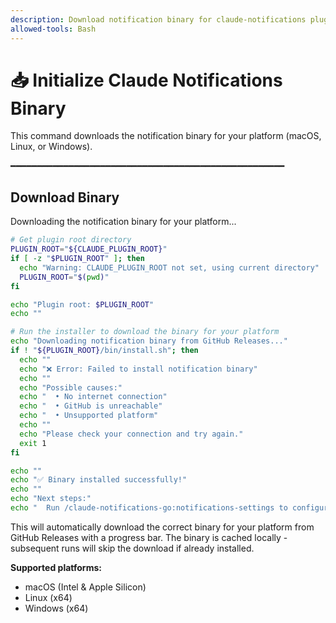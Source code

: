 ```yaml
---
description: Download notification binary for claude-notifications plugin
allowed-tools: Bash
---
```


# 📥 Initialize Claude Notifications Binary

This command downloads the notification binary for your platform (macOS, Linux, or Windows).

━━━━━━━━━━━━━━━━━━━━━━━━━━━━━━━━━━━━━━━━━━━━━━━━━━━━

## Download Binary

Downloading the notification binary for your platform...

```bash
# Get plugin root directory
PLUGIN_ROOT="${CLAUDE_PLUGIN_ROOT}"
if [ -z "$PLUGIN_ROOT" ]; then
  echo "Warning: CLAUDE_PLUGIN_ROOT not set, using current directory"
  PLUGIN_ROOT="$(pwd)"
fi

echo "Plugin root: $PLUGIN_ROOT"
echo ""

# Run the installer to download the binary for your platform
echo "Downloading notification binary from GitHub Releases..."
if ! "${PLUGIN_ROOT}/bin/install.sh"; then
  echo ""
  echo "❌ Error: Failed to install notification binary"
  echo ""
  echo "Possible causes:"
  echo "  • No internet connection"
  echo "  • GitHub is unreachable"
  echo "  • Unsupported platform"
  echo ""
  echo "Please check your connection and try again."
  exit 1
fi

echo ""
echo "✅ Binary installed successfully!"
echo ""
echo "Next steps:"
echo "  Run /claude-notifications-go:notifications-settings to configure sounds and notifications"
```

This will automatically download the correct binary for your platform from GitHub Releases with a progress bar. The binary is cached locally - subsequent runs will skip the download if already installed.

**Supported platforms:**
- macOS (Intel & Apple Silicon)
- Linux (x64)
- Windows (x64)
